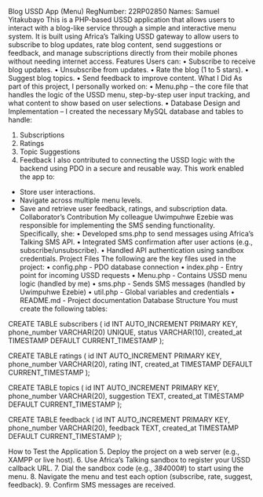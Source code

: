 Blog USSD App (Menu)
RegNumber: 22RP02850
Names: Samuel Yitakubayo
This is a PHP-based USSD application that allows users to interact with a blog-like service through a simple and interactive menu system. It is built using Africa’s Talking USSD gateway to allow users to subscribe to blog updates, rate blog content, send suggestions or feedback, and manage subscriptions directly from their mobile phones without needing internet access.
Features
Users can:
•	Subscribe to receive blog updates.
•	Unsubscribe from updates.
•	Rate the blog (1 to 5 stars).
•	Suggest blog topics.
•	Send feedback to improve content.
What I Did
As part of this project, I personally worked on:
•	Menu.php – the core file that handles the logic of the USSD menu, step-by-step user input tracking, and what content to show based on user selections.
•	Database Design and Implementation – I created the necessary MySQL database and tables to handle:
1.	Subscriptions
2.	Ratings
3.	Topic Suggestions
4.	Feedback
I also contributed to connecting the USSD logic with the backend using PDO in a secure and reusable way.
This work enabled the app to:
- Store user interactions.
- Navigate across multiple menu levels.
- Save and retrieve user feedback, ratings, and subscription data.
Collaborator’s Contribution
My colleague Uwimpuhwe Ezebie was responsible for implementing the SMS sending functionality. Specifically, she:
•	Developed sms.php to send messages using Africa’s Talking SMS API.
•	Integrated SMS confirmation after user actions (e.g., subscribe/unsubscribe).
•	Handled API authentication using sandbox credentials.
Project Files
The following are the key files used in the project:
•	config.php - PDO database connection
•	index.php - Entry point for incoming USSD requests
•	Menu.php - Contains USSD menu logic (handled by me)
•	sms.php - Sends SMS messages (handled by Uwimpuhwe Ezebie)
•	util.php - Global variables and credentials
•	README.md - Project documentation
Database Structure
You must create the following tables:

CREATE TABLE subscribers (
    id INT AUTO_INCREMENT PRIMARY KEY,
    phone_number VARCHAR(20) UNIQUE,
    status VARCHAR(10),
    created_at TIMESTAMP DEFAULT CURRENT_TIMESTAMP
);

CREATE TABLE ratings (
    id INT AUTO_INCREMENT PRIMARY KEY,
    phone_number VARCHAR(20),
    rating INT,
    created_at TIMESTAMP DEFAULT CURRENT_TIMESTAMP
);

CREATE TABLE topics (
    id INT AUTO_INCREMENT PRIMARY KEY,
    phone_number VARCHAR(20),
    suggestion TEXT,
    created_at TIMESTAMP DEFAULT CURRENT_TIMESTAMP
);

CREATE TABLE feedback (
    id INT AUTO_INCREMENT PRIMARY KEY,
    phone_number VARCHAR(20),
    feedback TEXT,
    created_at TIMESTAMP DEFAULT CURRENT_TIMESTAMP
);

How to Test the Application
5.	Deploy the project on a web server (e.g., XAMPP or live host).
6.	Use Africa’s Talking sandbox to register your USSD callback URL.
7.	Dial the sandbox code (e.g., *384*000#) to start using the menu.
8.	Navigate the menu and test each option (subscribe, rate, suggest, feedback).
9.	Confirm SMS messages are received.

